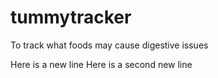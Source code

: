 # tummytracker
To track what foods may cause digestive issues

Here is a new line
Here is a second new line

